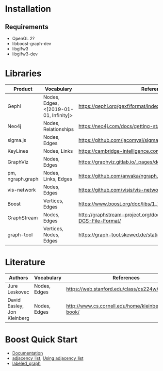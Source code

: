 # Installation

## Requirements

* OpenGL 2?
* libboost-graph-dev
* libglfw3
* libglfw3-dev

# Libraries

| Product | Vocabulary | References |
| ------- | ---------- | ---------- |
| Gephi | Nodes, Edges, <[2019-01-01, Infinity]> | https://gephi.org/gexf/format/index.html |
| Neo4j | Nodes, Relationships | https://neo4j.com/docs/getting-started/current/ |
| sigma.js | Nodes, Edges | https://github.com/jacomyal/sigma.js/wiki/Graph-API |
| KeyLines | Nodes, Links | https://cambridge-intelligence.com/keylines/ |
| GraphViz | Nodes, Edges | https://graphviz.gitlab.io/_pages/doc/info/lang.html |
| pm, ngraph.graph | Nodes, Links, Edges | https://github.com/anvaka/ngraph.graph |
| vis-network | Nodes, Edges | https://github.com/visjs/vis-network |
| Boost | Vertices, Edges | https://www.boost.org/doc/libs/1_72_0/libs/graph/doc/Graph.html |
| GraphStream | Nodes, Edges | http://graphstream-project.org/doc/Advanced-Concepts/The-DGS-File-Format/ |
| graph-tool| Vertices, Nodes, Edges | https://graph-tool.skewed.de/static/doc/gt_format.html |

# Literature

| Authors | Vocabulary | References |
| ------- | ---------- | ---------- |
| Jure Leskovec | Nodes, Edges | https://web.stanford.edu/class/cs224w/ |
| David Easley, Jon Kleinberg | Nodes, Edges | http://www.cs.cornell.edu/home/kleinber/networks-book/ |

# Boost Quick Start

* [Documentation](https://www.boost.org/doc/libs/1_72_0/libs/graph/doc/table_of_contents.html)
* [adjacency_list](https://www.boost.org/doc/libs/1_72_0/libs/graph/doc/adjacency_list.html), [Using adjacency_list](https://www.boost.org/doc/libs/1_72_0/libs/graph/doc/using_adjacency_list.html)
* [labeled_graph](https://stackoverflow.com/a/2248090)
